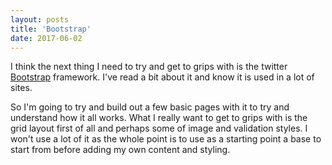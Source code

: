 ```yaml
---
layout: posts
title: 'Bootstrap'
date: 2017-06-02
---
```


I think the next thing I need to try and get to grips with is the twitter [Bootstrap](http://www.getbootstrap.com) framework. I've read a bit about it and know it is used in a lot of sites.

So I'm going to try and build out a few basic pages with it to try and understand how it all works. What I really want to get to grips with is the grid layout first of all and perhaps some of image and validation styles. I won't use a lot of it as the whole point is to use as a starting point a base to start from before adding my own content and styling.
